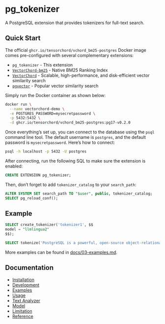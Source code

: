 # pg_tokenizer

A PostgreSQL extension that provides tokenizers for full-text search.

## Quick Start
The official `ghcr.io/tensorchord/vchord_bm25-postgres` Docker image comes pre-configured with several complementary extensions:
- `pg_tokenizer` - This extension
- [`VectorChord-bm25`](https://github.com/tensorchord/VectorChord-bm25) - Native BM25 Ranking Index
- [`VectorChord`](https://github.com/tensorchord/VectorChord) - Scalable, high-performance, and disk-efficient vector similarity search
- [`pgvector`](https://github.com/pgvector/pgvector) - Popular vector similarity search

Simply run the Docker container as shown below:

```bash
docker run \
  --name vectorchord-demo \
  -e POSTGRES_PASSWORD=mysecretpassword \
  -p 5432:5432 \
  -d ghcr.io/tensorchord/vchord_bm25-postgres:pg17-v0.2.0
```

Once everything’s set up, you can connect to the database using the `psql` command line tool. The default username is `postgres`, and the default password is `mysecretpassword`. Here’s how to connect:

```sh
psql -h localhost -p 5432 -U postgres
```

After connecting, run the following SQL to make sure the extension is enabled:

```sql
CREATE EXTENSION pg_tokenizer;
```

Then, don’t forget to add `tokenizer_catalog` to your `search_path`:

```sql
ALTER SYSTEM SET search_path TO "$user", public, tokenizer_catalog;
SELECT pg_reload_conf();
```

## Example

```sql
SELECT create_tokenizer('tokenizer1', $$
model = "llmlingua2"
$$);

SELECT tokenize('PostgreSQL is a powerful, open-source object-relational database system. It has over 15 years of active development.', 'tokenizer1');
```

More examples can be found in [docs/03-examples.md](docs/03-examples.md).

## Documentation

- [Installation](docs/01-installation.md)
- [Development](docs/02-development.md)
- [Examples](docs/03-examples.md)
- [Usage](docs/04-usage.md)
- [Text Analyzer](docs/05-text-analyzer.md)
- [Model](docs/06-model.md)
- [Limitation](docs/07-limitation.md)
- [Reference](docs/00-reference.md)
